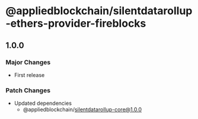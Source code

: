 # @appliedblockchain/silentdatarollup-ethers-provider-fireblocks

## 1.0.0

### Major Changes

- First release

### Patch Changes

- Updated dependencies
  - @appliedblockchain/silentdatarollup-core@1.0.0
